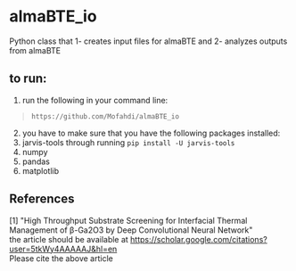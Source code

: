 # almaBTE_io
Python class that 1- creates input files for almaBTE and 2- analyzes outputs from almaBTE

## to run:
1. run the following in your command line:<br>
  > `https://github.com/Mofahdi/almaBTE_io`<br>
2. you have to make sure that you have the following packages installed:<br>
1. jarvis-tools through running `pip install -U jarvis-tools`<br>
2. numpy<br>
3. pandas<br>
4. matplotlib

## References
[1] "High Throughput Substrate Screening for Interfacial Thermal Management of β-Ga2O3 by Deep Convolutional Neural Network"
<br>the article should be available at https://scholar.google.com/citations?user=5tkWy4AAAAAJ&hl=en
<br>Please cite the above article
